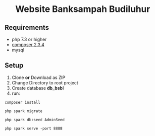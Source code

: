 <p align="center">
    <h1 align="center">
        Website Banksampah Budiluhur
    </h1>
</p>

## Requirements

- php 7.3 or higher
- [composer 2.3.4](https://getcomposer.org/)
- mysql

## Setup

<ol>
    <li> Clone <b>or</b> Download as ZIP
    <li> Change Directory to root project </li>
    <li> Create database <b>db_bsbl</b> </li>
    <li> run:</li>
</ol>

```
composer install

php spark migrate

php spark db:seed AdminSeed

php spark serve -port 8888
```
